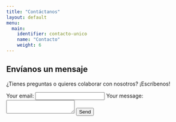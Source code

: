 ```yaml
---
title: "Contáctanos"
layout: default
menu:
  main:
    identifier: contacto-unico
    name: "Contacto"
    weight: 6
---
```


## Envíanos un mensaje

¿Tienes preguntas o quieres colaborar con nosotros? ¡Escríbenos!

<!-- modify this form HTML and place wherever you want your form -->
<form
  action="https://formspree.io/f/xvgkwkrl"
  method="POST"
>
  <label>
    Your email:
    <input type="email" name="email">
  </label>
  <label>
    Your message:
    <textarea name="message"></textarea>
  </label>
  <!-- your other form fields go here -->
  <button type="submit">Send</button>
</form>